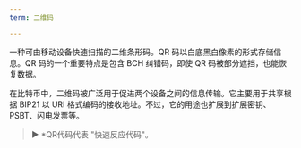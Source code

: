 ```yaml
---
term: 二维码

---
```

一种可由移动设备快速扫描的二维条形码。QR 码以白底黑白像素的形式存储信息。QR 码的一个重要特点是包含 BCH 纠错码，即使 QR 码被部分遮挡，也能恢复数据。

在比特币中，二维码被广泛用于促进两个设备之间的信息传输。它主要用于共享根据 BIP21 以 URI 格式编码的接收地址。不过，它的用途也扩展到扩展密钥、PSBT、闪电发票等。

> ► *QR代码代表 "快速反应代码"。